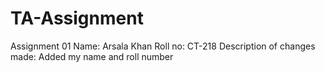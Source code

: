 # TA-Assignment
Assignment 01
Name: Arsala Khan 
Roll no: CT-218
Description of changes made: Added my name and roll number